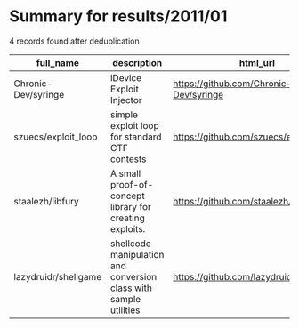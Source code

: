 
# Summary for results/2011/01
    
4 records found after deduplication

| full_name | description | html_url | matched_list | matched_count | pushed_at | size | stargazers_count | language | forks_count |
|----------------------|-------------------------------------------------------------------|-----------------------------------------|----------------|-----------------|---------------------------|--------|--------------------|------------|---------------|
| Chronic-Dev/syringe | iDevice Exploit Injector | https://github.com/Chronic-Dev/syringe | ['exploit'] | 1 | 2011-01-11 07:03:30+00:00 | 4253 | 168 | C | 98 |
| szuecs/exploit_loop | simple exploit loop for standard CTF contests | https://github.com/szuecs/exploit_loop | ['exploit'] | 1 | 2011-01-03 12:22:23+00:00 | 100 | 1 | Ruby | 0 |
| staalezh/libfury | A small proof-of-concept library for creating exploits. | https://github.com/staalezh/libfury | ['exploit'] | 1 | 2011-01-13 22:52:05+00:00 | 120 | 2 | C++ | 0 |
| lazydruidr/shellgame | shellcode manipulation and conversion class with sample utilities | https://github.com/lazydruidr/shellgame | ['shellcode'] | 1 | 2011-01-25 00:56:01+00:00 | 96 | 1 | Ruby | 0 |
